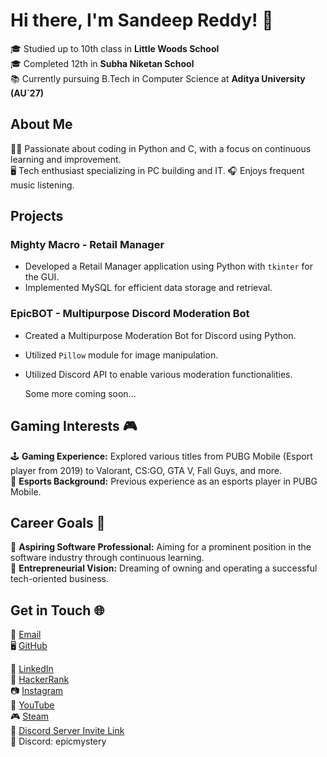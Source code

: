 # Hi there, I'm Sandeep Reddy! 👋

🎓 Studied up to 10th class in **Little Woods School**  
🎓 Completed 12th in **Subha Niketan School**  
📚 Currently pursuing B.Tech in Computer Science at **Aditya University (AU`27)**

## About Me

👨‍💻 Passionate about coding in Python and C, with a focus on continuous learning and improvement.  
🖥️ Tech enthusiast specializing in PC building and IT. 
🎧 Enjoys frequent music listening.

## Projects

### Mighty Macro - Retail Manager
- Developed a Retail Manager application using Python with `tkinter` for the GUI.
- Implemented MySQL for efficient data storage and retrieval.

### EpicBOT - Multipurpose Discord Moderation Bot
- Created a Multipurpose Moderation Bot for Discord using Python.
- Utilized `Pillow` module for image manipulation.
- Utilized Discord API to enable various moderation functionalities.

  Some more coming soon...

## Gaming Interests 🎮

🕹️ **Gaming Experience:** Explored various titles from PUBG Mobile (Esport player from 2019) to Valorant, CS:GO,  GTA V, Fall Guys, and more.  
🎯 **Esports Background:** Previous experience as an esports player in PUBG Mobile.

## Career Goals 🚀

🌟 **Aspiring Software Professional:** Aiming for a prominent position in the software industry through continuous learning.  
🏢 **Entrepreneurial Vision:** Dreaming of owning and operating a successful tech-oriented business.

## Get in Touch 🌐

📧 [Email](mailto:mandasandeepreddy18@gmail.com)  
🖥️ [GitHub](https://github.com/Sandeep-Reddy-18)

🔗 [LinkedIn](https://www.linkedin.com/in/sandeep-reddy-manda/)  
🔵 [HackerRank](https://www.hackerrank.com/sandeepreddy18)  
📷 [Instagram](https://www.instagram.com/sandeep.reddy.18/)  
🎥 [YouTube](https://www.youtube.com/EpicMystery)  
🎮 [Steam](https://steamcommunity.com/id/EpicMystery/)  
👾 [Discord Server Invite Link](https://discord.gg/invite/zDfcUFEt2v)  
📱 Discord: epicmystery
